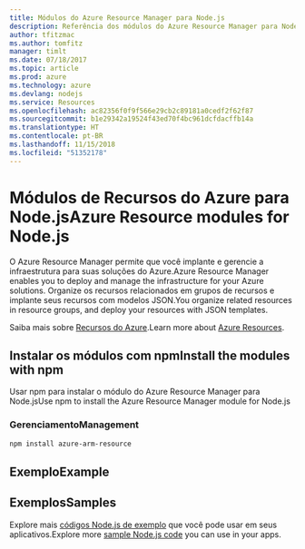 ```yaml
---
title: Módulos do Azure Resource Manager para Node.js
description: Referência dos módulos do Azure Resource Manager para Node.js
author: tfitzmac
ms.author: tomfitz
manager: timlt
ms.date: 07/18/2017
ms.topic: article
ms.prod: azure
ms.technology: azure
ms.devlang: nodejs
ms.service: Resources
ms.openlocfilehash: ac82356f0f9f566e29cb2c89181a0cedf2f62f87
ms.sourcegitcommit: b1e29342a19524f43ed70f4bc961dcfdacffb14a
ms.translationtype: HT
ms.contentlocale: pt-BR
ms.lasthandoff: 11/15/2018
ms.locfileid: "51352178"
---
```

# <a name="azure-resource-modules-for-nodejs"></a><span data-ttu-id="b8b79-103">Módulos de Recursos do Azure para Node.js</span><span class="sxs-lookup"><span data-stu-id="b8b79-103">Azure Resource modules for Node.js</span></span>

<span data-ttu-id="b8b79-104">O Azure Resource Manager permite que você implante e gerencie a infraestrutura para suas soluções do Azure.</span><span class="sxs-lookup"><span data-stu-id="b8b79-104">Azure Resource Manager enables you to deploy and manage the infrastructure for your Azure solutions.</span></span> <span data-ttu-id="b8b79-105">Organize os recursos relacionados em grupos de recursos e implante seus recursos com modelos JSON.</span><span class="sxs-lookup"><span data-stu-id="b8b79-105">You organize related resources in resource groups, and deploy your resources with JSON templates.</span></span>

<span data-ttu-id="b8b79-106">Saiba mais sobre [Recursos do Azure](https://docs.microsoft.com/azure/azure-resource-manager/).</span><span class="sxs-lookup"><span data-stu-id="b8b79-106">Learn more about [Azure Resources](https://docs.microsoft.com/azure/azure-resource-manager/).</span></span>

## <a name="install-the-modules-with-npm"></a><span data-ttu-id="b8b79-107">Instalar os módulos com npm</span><span class="sxs-lookup"><span data-stu-id="b8b79-107">Install the modules with npm</span></span>

<span data-ttu-id="b8b79-108">Usar npm para instalar o módulo do Azure Resource Manager para Node.js</span><span class="sxs-lookup"><span data-stu-id="b8b79-108">Use npm to install the Azure Resource Manager module for Node.js</span></span>

### <a name="management"></a><span data-ttu-id="b8b79-109">Gerenciamento</span><span class="sxs-lookup"><span data-stu-id="b8b79-109">Management</span></span>

```bash
npm install azure-arm-resource
```

## <a name="example"></a><span data-ttu-id="b8b79-110">Exemplo</span><span class="sxs-lookup"><span data-stu-id="b8b79-110">Example</span></span>

## <a name="samples"></a><span data-ttu-id="b8b79-111">Exemplos</span><span class="sxs-lookup"><span data-stu-id="b8b79-111">Samples</span></span>

<span data-ttu-id="b8b79-112">Explore mais [códigos Node.js de exemplo](https://azure.microsoft.com/resources/samples/?platform=nodejs) que você pode usar em seus aplicativos.</span><span class="sxs-lookup"><span data-stu-id="b8b79-112">Explore more [sample Node.js code](https://azure.microsoft.com/resources/samples/?platform=nodejs) you can use in your apps.</span></span>
